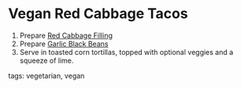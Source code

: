Vegan Red Cabbage Tacos
=======================

1. Prepare [Red Cabbage Filling](/base_layers/red_cabbage.md)
2. Prepare [Garlic Black Beans](/base_layers/garlic_black_beans.md)
3. Serve in toasted corn tortillas, topped with optional veggies and a squeeze of lime.

tags: vegetarian, vegan
